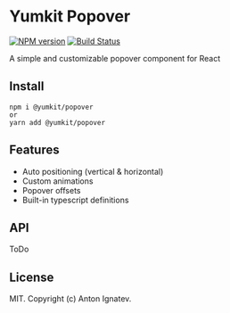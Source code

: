 # Yumkit Popover

[![NPM version][npm-image]][npm-url] [![Build Status][travis-image]](https://travis-ci.org/yumkit/popover)

[npm-image]: https://img.shields.io/npm/v/@yumkit/popover?style=flat-square
[npm-url]: https://www.npmjs.com/package/@yumkit/popover
[travis-image]: https://travis-ci.org/yumkit/popover.svg?branch=master

A simple and customizable popover component for React

## Install

```
npm i @yumkit/popover
or
yarn add @yumkit/popover
```

## Features

- Auto positioning (vertical & horizontal)
- Custom animations
- Popover offsets
- Built-in typescript definitions

## API

ToDo

## License

MIT. Copyright (c) Anton Ignatev.

